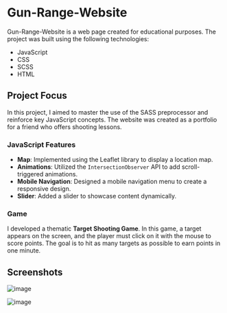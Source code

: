 # Gun-Range-Website

Gun-Range-Website is a web page created for educational purposes. The project was built using the following technologies:
- JavaScript
- CSS
- SCSS
- HTML

## Project Focus

In this project, I aimed to master the use of the SASS preprocessor and reinforce key JavaScript concepts. The website was created as a portfolio for a friend who offers shooting lessons.

### JavaScript Features

- **Map**: Implemented using the Leaflet library to display a location map.
- **Animations**: Utilized the `IntersectionObserver` API to add scroll-triggered animations.
- **Mobile Navigation**: Designed a mobile navigation menu to create a responsive design.
- **Slider**: Added a slider to showcase content dynamically.

### Game

I developed a thematic **Target Shooting Game**. In this game, a target appears on the screen, and the player must click on it with the mouse to score points. The goal is to hit as many targets as possible to earn points in one minute.

## Screenshots



![image](https://github.com/user-attachments/assets/0c0c237d-57f3-4da0-8ac0-3528c896f3f9)

![image](https://github.com/user-attachments/assets/f958222e-e4c2-4d20-9466-3a31ed12a097)





